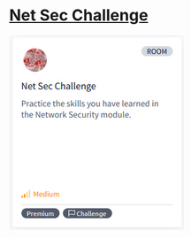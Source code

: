 # [Net Sec Challenge](https://tryhackme.com/r/room/netsecchallenge)

![NetSecChallenge](./images/NetSecChallenge.png)